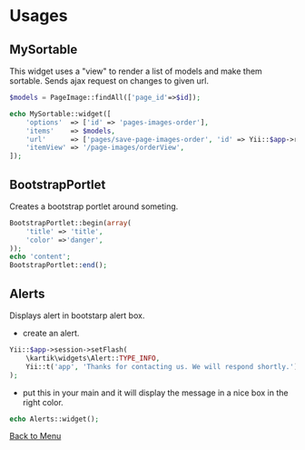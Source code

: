Usages
======

MySortable
----------

This widget uses a "view" to render a list of models and make them sortable.
Sends ajax request on changes to given url.

```php
$models = PageImage::findAll(['page_id'=>$id]);

echo MySortable::widget([
    'options'  => ['id' => 'pages-images-order'],
    'items'    => $models,
    'url'      => ['pages/save-page-images-order', 'id' => Yii::$app->request->queryParams['id']],
    'itemView' => '/page-images/orderView',
]);
```

BootstrapPortlet
----------

Creates a bootstrap portlet around someting. 

```php
BootstrapPortlet::begin(array(
    'title' => 'title',
    'color' =>'danger',
));
echo 'content';
BootstrapPortlet::end();
```

Alerts
----------

Displays alert in bootstarp alert box. 

 - create an alert.

```php
Yii::$app->session->setFlash(
    \kartik\widgets\Alert::TYPE_INFO,
    Yii::t('app', 'Thanks for contacting us. We will respond shortly.')
);
```


 - put this in your main and it will display the message in a nice box in the right color.

```php
echo Alerts::widget();
```
[Back to Menu](https://github.com/claudejanz/yii2-toolbox/#features)